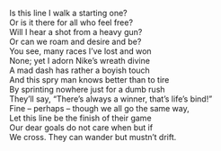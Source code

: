 Is this line I walk a starting one?\
Or is it there for all who feel free?\
Will I hear a shot from a heavy gun?\
Or can we roam and desire and be?\
You see, many races I’ve lost and won\
None; yet I adorn Nike’s wreath divine\
A mad dash has rather a boyish touch\
And this spry man knows better than to tire\
By sprinting nowhere just for a dumb rush\
They’ll say, “There’s always a winner, that’s life’s bind!”\
Fine – perhaps – though we all go the same way,\
Let this line be the finish of their game\
Our dear goals do not care when but if\
We cross. They can wander but mustn’t drift.